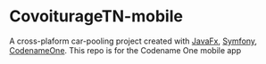 # CovoiturageTN-mobile

A cross-plaform car-pooling project created with [JavaFx](https://github.com/khmaies5/Cyberdev-covoituragetn), [Symfony](https://github.com/khmaies5/CovoiturageTN-web), [CodenameOne](https://github.com/khmaies5/CovoiturageTN-mobile).
This repo is for the Codename One mobile app

